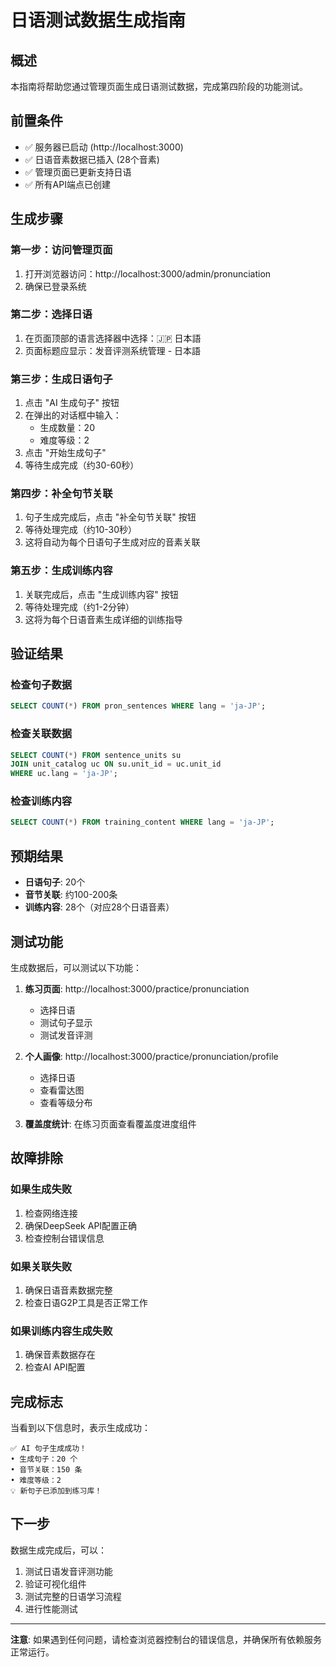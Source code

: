 # 日语测试数据生成指南

## 概述

本指南将帮助您通过管理页面生成日语测试数据，完成第四阶段的功能测试。

## 前置条件

- ✅ 服务器已启动 (http://localhost:3000)
- ✅ 日语音素数据已插入 (28个音素)
- ✅ 管理页面已更新支持日语
- ✅ 所有API端点已创建

## 生成步骤

### 第一步：访问管理页面

1. 打开浏览器访问：http://localhost:3000/admin/pronunciation
2. 确保已登录系统

### 第二步：选择日语

1. 在页面顶部的语言选择器中选择：🇯🇵 日本語
2. 页面标题应显示：发音评测系统管理 - 日本語

### 第三步：生成日语句子

1. 点击 "AI 生成句子" 按钮
2. 在弹出的对话框中输入：
   - 生成数量：20
   - 难度等级：2
3. 点击 "开始生成句子"
4. 等待生成完成（约30-60秒）

### 第四步：补全句节关联

1. 句子生成完成后，点击 "补全句节关联" 按钮
2. 等待处理完成（约10-30秒）
3. 这将自动为每个日语句子生成对应的音素关联

### 第五步：生成训练内容

1. 关联完成后，点击 "生成训练内容" 按钮
2. 等待处理完成（约1-2分钟）
3. 这将为每个日语音素生成详细的训练指导

## 验证结果

### 检查句子数据
```sql
SELECT COUNT(*) FROM pron_sentences WHERE lang = 'ja-JP';
```

### 检查关联数据
```sql
SELECT COUNT(*) FROM sentence_units su
JOIN unit_catalog uc ON su.unit_id = uc.unit_id
WHERE uc.lang = 'ja-JP';
```

### 检查训练内容
```sql
SELECT COUNT(*) FROM training_content WHERE lang = 'ja-JP';
```

## 预期结果

- **日语句子**: 20个
- **音节关联**: 约100-200条
- **训练内容**: 28个（对应28个日语音素）

## 测试功能

生成数据后，可以测试以下功能：

1. **练习页面**: http://localhost:3000/practice/pronunciation
   - 选择日语
   - 测试句子显示
   - 测试发音评测

2. **个人画像**: http://localhost:3000/practice/pronunciation/profile
   - 选择日语
   - 查看雷达图
   - 查看等级分布

3. **覆盖度统计**: 在练习页面查看覆盖度进度组件

## 故障排除

### 如果生成失败
1. 检查网络连接
2. 确保DeepSeek API配置正确
3. 检查控制台错误信息

### 如果关联失败
1. 确保日语音素数据完整
2. 检查日语G2P工具是否正常工作

### 如果训练内容生成失败
1. 确保音素数据存在
2. 检查AI API配置

## 完成标志

当看到以下信息时，表示生成成功：

```
✅ AI 句子生成成功！
• 生成句子：20 个
• 音节关联：150 条
• 难度等级：2
💡 新句子已添加到练习库！
```

## 下一步

数据生成完成后，可以：

1. 测试日语发音评测功能
2. 验证可视化组件
3. 测试完整的日语学习流程
4. 进行性能测试

---

**注意**: 如果遇到任何问题，请检查浏览器控制台的错误信息，并确保所有依赖服务正常运行。

